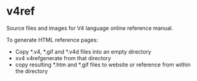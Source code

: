 # v4ref
Source files and images for V4 language online reference manual.

To generate HTML reference pages:
 * Copy *.v4, *.gif and *.v4d files into an empty directory
 * xv4 v4refgenerate from that directory
 * copy resulting *.htm and *.gif files to website or reference from within the directory
